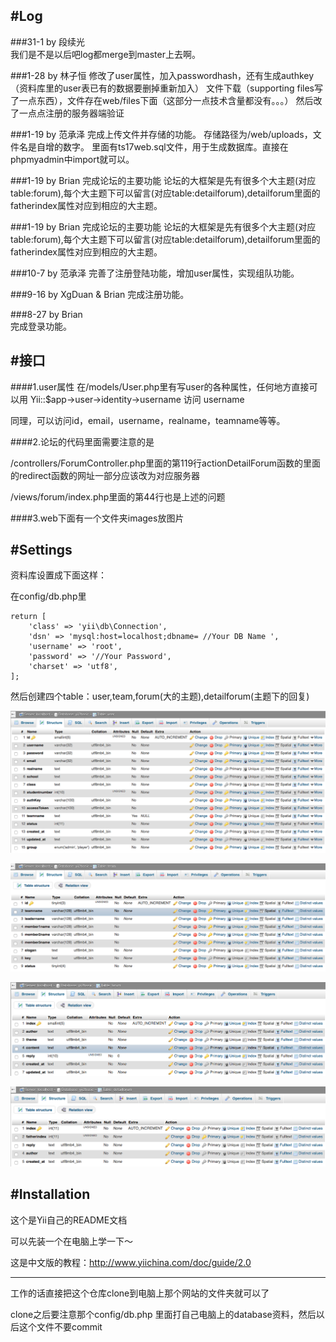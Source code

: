 
#Log
--------------------
###31-1 by 段续光	
我们是不是以后吧log都merge到master上去啊。


###1-28 by 林子恒
修改了user属性，加入passwordhash，还有生成authkey（资料库里的user表已有的数据要删掉重新加入）
文件下载（supporting files写了一点东西），文件存在web/files下面（这部分一点技术含量都没有。。。）
然后改了一点点注册的服务器端验证

###1-19 by 范承泽
完成上传文件并存储的功能。
存储路径为/web/uploads，文件名是自增的数字。
里面有ts17web.sql文件，用于生成数据库。直接在phpmyadmin中import就可以。

###1-19 by Brian
完成论坛的主要功能
论坛的大框架是先有很多个大主题(对应table:forum),每个大主题下可以留言(对应table:detailforum),detailforum里面的fatherindex属性对应到相应的大主题。

###1-19 by Brian
完成论坛的主要功能
论坛的大框架是先有很多个大主题(对应table:forum),每个大主题下可以留言(对应table:detailforum),detailforum里面的fatherindex属性对应到相应的大主题。

###10-7 by 范承泽
完善了注册登陆功能，增加user属性，实现组队功能。

###9-16 by XgDuan & Brian
完成注册功能。

###8-27 by Brian  
完成登录功能。


#接口
--------------------
####1.user属性
在/models/User.php里有写user的各种属性，任何地方直接可以用 Yii::$app->user->identity->username 访问 username

同理，可以访问id，email，username，realname，teamname等等。

####2.论坛的代码里面需要注意的是

/controllers/ForumController.php里面的第119行actionDetailForum函数的里面的redirect函数的网址一部分应该改为对应服务器

/views/forum/index.php里面的第44行也是上述的问题

####3.web下面有一个文件夹images放图片


#Settings
--------------------
资料库设置成下面这样：

在config/db.php里
```
return [
    'class' => 'yii\db\Connection',
    'dsn' => 'mysql:host=localhost;dbname= //Your DB Name ',
    'username' => 'root',
    'password' => '//Your Password',
    'charset' => 'utf8',
];
```
然后创建四个table：user,team,forum(大的主题),detailforum(主题下的回复)

![db.png](https://github.com/EESAST/ts17web/blob/lzhbrian/user.png)

![team.png](https://github.com/EESAST/ts17web/blob/lzhbrian/team.png)

![team.png](https://github.com/EESAST/ts17web/blob/lzhbrian/forum.png)

![team.png](https://github.com/EESAST/ts17web/blob/lzhbrian/detailforum.png)


#Installation
-----------------
这个是Yii自己的README文档

可以先装一个在电脑上学一下～

这是中文版的教程：http://www.yiichina.com/doc/guide/2.0

-----------------
工作的话直接把这个仓库clone到电脑上那个网站的文件夹就可以了

clone之后要注意那个config/db.php 里面打自己电脑上的database资料，然后以后这个文件不要commit
